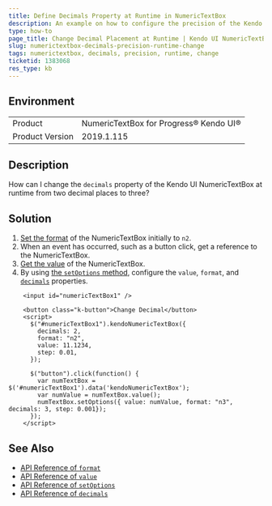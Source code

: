 ```yaml
---
title: Define Decimals Property at Runtime in NumericTextBox
description: An example on how to configure the precision of the Kendo UI NumericTextBox during runtime.
type: how-to
page_title: Change Decimal Placement at Runtime | Kendo UI NumericTextBox for jQuery
slug: numerictextbox-decimals-precision-runtime-change
tags: numerictextbox, decimals, precision, runtime, change
ticketid: 1383068
res_type: kb
---
```


## Environment

<table>
 <tr>
  <td>Product</td>
  <td>NumericTextBox for Progress® Kendo UI®</td>
 </tr>

  <td>Product Version</td>
  <td>2019.1.115</td>
 </tr>
</table>

## Description

How can I change the `decimals` property of the Kendo UI NumericTextBox at runtime from two decimal places to three?

## Solution

1. [Set the format](https://docs.telerik.com/kendo-ui/api/javascript/ui/numerictextbox/configuration/format) of the NumericTextBox initially to `n2`.
1. When an event has occurred, such as a button click, get a reference to the NumericTextBox.
1. [Get the value](https://docs.telerik.com/kendo-ui/api/javascript/ui/numerictextbox/methods/value) of the NumericTextBox.
1. By using [the `setOptions` method](https://docs.telerik.com/kendo-ui/api/javascript/ui/widget/methods/setoptions), configure the `value`, `format`, and [`decimals`](https://docs.telerik.com/kendo-ui/api/javascript/ui/numerictextbox/configuration/decimals) properties.

```dojo
    <input id="numericTextBox1" />

    <button class="k-button">Change Decimal</button>
    <script>   
      $("#numericTextBox1").kendoNumericTextBox({
        decimals: 2,
        format: "n2",
        value: 11.1234,
        step: 0.01,
      });

      $("button").click(function() {
        var numTextBox = $('#numericTextBox1').data('kendoNumericTextBox');
        var numValue = numTextBox.value();
        numTextBox.setOptions({ value: numValue, format: "n3", decimals: 3, step: 0.001});
      });
    </script>
```

## See Also

* [API Reference of `format`](https://docs.telerik.com/kendo-ui/api/javascript/ui/numerictextbox/configuration/format)
* [API Reference of `value`](https://docs.telerik.com/kendo-ui/api/javascript/ui/numerictextbox/methods/value)
* [API Reference of `setOptions`](https://docs.telerik.com/kendo-ui/api/javascript/ui/widget/methods/setoptions)
* [API Reference of `decimals`](https://docs.telerik.com/kendo-ui/api/javascript/ui/numerictextbox/configuration/decimals)
